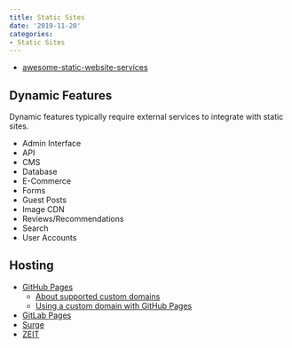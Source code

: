 ```yaml
---
title: Static Sites
date: '2019-11-20'
categories:
- Static Sites
---
```


- [awesome-static-website-services](https://github.com/agarrharr/awesome-static-website-services)

## Dynamic Features

Dynamic features typically require external services to integrate with static sites.

- Admin Interface
- API
- CMS
- Database
- E-Commerce
- Forms
- Guest Posts
- Image CDN
- Reviews/Recommendations
- Search
- User Accounts

## Hosting

- [GitHub Pages](https://pages.github.com/)
  - [About supported custom domains](https://help.github.com/articles/about-supported-custom-domains/)
  - [Using a custom domain with GitHub Pages](https://help.github.com/articles/using-a-custom-domain-with-github-pages/)
- [GitLab Pages](https://pages.gitlab.io/)
- [Surge](https://surge.sh/)
- [ZEIT](https://zeit.co/)
